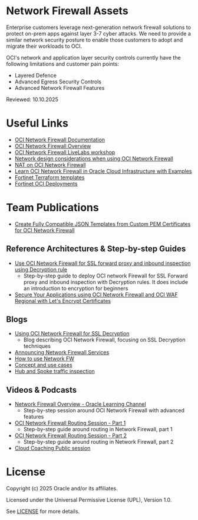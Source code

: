 # Network Firewall Assets
Enterprise customers leverage next-generation network firewall solutions to protect on-prem apps against layer 3-7 cyber attacks. We need to provide a similar network security posture to enable those customers to adopt and migrate their workloads to OCI.

OCI's network and application layer security controls currently have the following limitations and customer pain points:

- Layered Defence
- Advanced Egress Security Controls
- Advanced Network Firewall Features

Reviewed: 10.10.2025
 
# Useful Links

- [OCI Network Firewall Documentation](https://docs.oracle.com/en-us/iaas/Content/network-firewall/home.htm)
- [OCI Network Firewall Overview](https://docs.oracle.com/en-us/iaas/Content/network-firewall/overview.htm)
- [OCI Network Firewall LiveLabs workshop](https://apexapps.oracle.com/pls/apex/dbpm/r/livelabs/view-workshop?wid=3499) 
- [Network design considerations when using OCI Network Firewall](https://www.ateam-oracle.com/post/network-design-considerations-when-using-oci-network-firewall)
- [NAT on OCI Network Firewall](https://www.ateam-oracle.com/post/nat-on-oci-network-firewall)
- [Learn OCI Network Firewall in Oracle Cloud Infrastructure with Examples](https://docs.oracle.com/en-us/iaas/Content/Resources/Assets/whitepapers/learn-oci-network-firewall-with-examples.pdf)
- [Fortinet Terraform templates](https://github.com/fortinet/fortigate-terraform-deploy/tree/main/oci) 
- [Fortinet OCI Deployments](https://github.com/40net-cloud/fortinet-oci-solutions) 

# Team Publications

- [Create Fully Compatible JSON Templates from Custom PEM Certificates for OCI Network Firewall](https://docs.oracle.com/en/learn/setup-certificate-authentication-oci-network-fw/index.html)

## Reference Architectures & Step-by-step Guides

- [Use OCI Network Firewall for SSL forward proxy and inbound inspection using Decryption rule](https://docs.oracle.com/en/learn/oci-network-firewall/#introduction)
    -  Step-by-step guide to deploy OCI network Firewall for SSL Forward proxy and inbound inspection with Decryption rules. It does include an introduction to encryption for beginners
- [Secure Your Applications using OCI Network Firewall and OCI WAF Regional with Let's Encrypt Certificates](https://docs.oracle.com/en/learn/waf-local-app/#introduction)
    
## Blogs
 
- [Using OCI Network Firewall for SSL Decryption](https://blogs.oracle.com/cloud-infrastructure/post/oci-network-firewall-ssl-decryption)
    -  Blog describing OCI Network Firewall, focusing on SSL Decryption techniques
- [Announcing Network Firewall Services](https://blogs.oracle.com/cloudsecurity/post/announcing-oracle-cloud-infrastructure-network-firewall)
- [How to use Network FW](https://blogs.oracle.com/cloudsecurity/post/defense-in-depth-layering-using-oci-network-firewall)
- [Concept and use cases](https://www.ateam-oracle.com/post/oci-network-firewall---concepts-and-deployment)
- [Hub and Spoke traffic inspection](https://www.ateam-oracle.com/post/oci-network-firewall---hub-and-spoke-traffic-inspection)

## Videos & Podcasts

- [Network Firewall Overview - Oracle Learning Channel](https://www.youtube.com/watch?v=AlwQQQOl5qw)
    -  Step-by-step session around OCI Network Firewall with advanced features
- [OCI Network Firewall Routing Session - Part 1 ](https://www.youtube.com/watch?v=aX3hl-91zRc)
    -  Step-by-step guide around routing in Network Firewall, part 1
- [OCI Network Firewall Routing Session - Part 2 ](https://www.youtube.com/watch?v=zZYZehAnVXw&t=0s)
    -  Step-by-step guide around routing in Network Firewall, part 2
- [Cloud Coaching Public session](https://www.youtube.com/watch?v=AlwQQQOl5qw)

# License

Copyright (c) 2025 Oracle and/or its affiliates.

Licensed under the Universal Permissive License (UPL), Version 1.0.

See [LICENSE](https://github.com/oracle-devrel/technology-engineering/blob/main/LICENSE) for more details.
